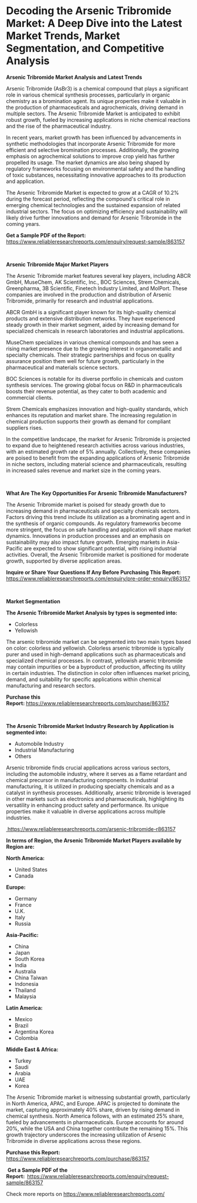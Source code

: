 <p><h1>Decoding the Arsenic Tribromide Market: A Deep Dive into the Latest Market Trends, Market Segmentation, and Competitive Analysis</h1></p><p><strong>Arsenic Tribromide Market Analysis and Latest Trends</strong></p>
<p><p>Arsenic Tribromide (AsBr3) is a chemical compound that plays a significant role in various chemical synthesis processes, particularly in organic chemistry as a bromination agent. Its unique properties make it valuable in the production of pharmaceuticals and agrochemicals, driving demand in multiple sectors. The Arsenic Tribromide Market is anticipated to exhibit robust growth, fueled by increasing applications in niche chemical reactions and the rise of the pharmaceutical industry.</p><p>In recent years, market growth has been influenced by advancements in synthetic methodologies that incorporate Arsenic Tribromide for more efficient and selective bromination processes. Additionally, the growing emphasis on agrochemical solutions to improve crop yield has further propelled its usage. The market dynamics are also being shaped by regulatory frameworks focusing on environmental safety and the handling of toxic substances, necessitating innovative approaches to its production and application.</p><p>The Arsenic Tribromide Market is expected to grow at a CAGR of 10.2% during the forecast period, reflecting the compound's critical role in emerging chemical technologies and the sustained expansion of related industrial sectors. The focus on optimizing efficiency and sustainability will likely drive further innovations and demand for Arsenic Tribromide in the coming years.</p></p>
<p><strong>Get a Sample PDF of the Report:&nbsp;</strong> <a href="https://www.reliableresearchreports.com/enquiry/request-sample/863157?utm_campaign=48&utm_medium=2&utm_source=Github&utm_content=ia&utm_term=30012025&utm_id=arsenic-tribromide">https://www.reliableresearchreports.com/enquiry/request-sample/863157</a></p>
<p>&nbsp;</p>
<p><strong>Arsenic Tribromide Major Market Players</strong></p>
<p><p>The Arsenic Tribromide market features several key players, including ABCR GmbH, MuseChem, AK Scientific, Inc., BOC Sciences, Strem Chemicals, Greenpharma, 3B Scientific, Finetech Industry Limited, and MolPort. These companies are involved in the production and distribution of Arsenic Tribromide, primarily for research and industrial applications.</p><p>ABCR GmbH is a significant player known for its high-quality chemical products and extensive distribution networks. They have experienced steady growth in their market segment, aided by increasing demand for specialized chemicals in research laboratories and industrial applications. </p><p>MuseChem specializes in various chemical compounds and has seen a rising market presence due to the growing interest in organometallic and specialty chemicals. Their strategic partnerships and focus on quality assurance position them well for future growth, particularly in the pharmaceutical and materials science sectors.</p><p>BOC Sciences is notable for its diverse portfolio in chemicals and custom synthesis services. The growing global focus on R&D in pharmaceuticals boosts their revenue potential, as they cater to both academic and commercial clients. </p><p>Strem Chemicals emphasizes innovation and high-quality standards, which enhances its reputation and market share. The increasing regulation in chemical production supports their growth as demand for compliant suppliers rises.</p><p>In the competitive landscape, the market for Arsenic Tribromide is projected to expand due to heightened research activities across various industries, with an estimated growth rate of 5% annually. Collectively, these companies are poised to benefit from the expanding applications of Arsenic Tribromide in niche sectors, including material science and pharmaceuticals, resulting in increased sales revenue and market size in the coming years.</p></p>
<p>&nbsp;</p>
<p><strong>What Are The Key Opportunities For Arsenic Tribromide Manufacturers?</strong></p>
<p><p>The Arsenic Tribromide market is poised for steady growth due to increasing demand in pharmaceuticals and specialty chemicals sectors. Factors driving this trend include its utilization as a brominating agent and in the synthesis of organic compounds. As regulatory frameworks become more stringent, the focus on safe handling and application will shape market dynamics. Innovations in production processes and an emphasis on sustainability may also impact future growth. Emerging markets in Asia-Pacific are expected to show significant potential, with rising industrial activities. Overall, the Arsenic Tribromide market is positioned for moderate growth, supported by diverse application areas.</p></p>
<p><strong>Inquire or Share Your Questions If Any Before Purchasing This Report:</strong> <a href="https://www.reliableresearchreports.com/enquiry/pre-order-enquiry/863157?utm_campaign=48&utm_medium=2&utm_source=Github&utm_content=ia&utm_term=30012025&utm_id=arsenic-tribromide">https://www.reliableresearchreports.com/enquiry/pre-order-enquiry/863157</a></p>
<p>&nbsp;</p>
<p><strong>Market Segmentation</strong></p>
<p><strong>The Arsenic Tribromide Market Analysis by types is segmented into:</strong></p>
<p><ul><li>Colorless</li><li>Yellowish</li></ul></p>
<p><p>The arsenic tribromide market can be segmented into two main types based on color: colorless and yellowish. Colorless arsenic tribromide is typically purer and used in high-demand applications such as pharmaceuticals and specialized chemical processes. In contrast, yellowish arsenic tribromide may contain impurities or be a byproduct of production, affecting its utility in certain industries. The distinction in color often influences market pricing, demand, and suitability for specific applications within chemical manufacturing and research sectors.</p></p>
<p><strong>Purchase this Report:&nbsp;</strong><a href="https://www.reliableresearchreports.com/purchase/863157?utm_campaign=48&utm_medium=2&utm_source=Github&utm_content=ia&utm_term=30012025&utm_id=arsenic-tribromide">https://www.reliableresearchreports.com/purchase/863157</a></p>
<p>&nbsp;</p>
<p><strong>The Arsenic Tribromide Market Industry Research by Application is segmented into:</strong></p>
<p><ul><li>Automobile Industry</li><li>Industrial Manufacturing</li><li>Others</li></ul></p>
<p><p>Arsenic tribromide finds crucial applications across various sectors, including the automobile industry, where it serves as a flame retardant and chemical precursor in manufacturing components. In industrial manufacturing, it is utilized in producing specialty chemicals and as a catalyst in synthesis processes. Additionally, arsenic tribromide is leveraged in other markets such as electronics and pharmaceuticals, highlighting its versatility in enhancing product safety and performance. Its unique properties make it valuable in diverse applications across multiple industries.</p></p>
<p><a href="https://www.reliableresearchreports.com/arsenic-tribromide-r863157?utm_campaign=48&utm_medium=2&utm_source=Github&utm_content=ia&utm_term=30012025&utm_id=arsenic-tribromide">&nbsp;https://www.reliableresearchreports.com/arsenic-tribromide-r863157</a></p>
<p><strong>In terms of Region, the Arsenic Tribromide Market Players available by Region are:</strong></p>
<p>
    <p> <strong> North America: </strong>
        <ul>
            <li>United States</li>
            <li>Canada</li>
        </ul>
        </p> 
    <p> <strong> Europe: </strong>
        <ul>
            <li>Germany</li>
            <li>France</li>
            <li>U.K.</li>
            <li>Italy</li>
            <li>Russia</li>
        </ul>
        </p> 
    <p> <strong> Asia-Pacific: </strong>
        <ul>
            <li>China</li>
            <li>Japan</li>
            <li>South Korea</li>
            <li>India</li>
            <li>Australia</li>
            <li>China Taiwan</li>
            <li>Indonesia</li>
            <li>Thailand</li>
            <li>Malaysia</li>
        </ul>
        </p> 
    <p> <strong> Latin America: </strong>
        <ul>
            <li>Mexico</li>
            <li>Brazil</li>
            <li>Argentina Korea</li>
            <li>Colombia</li>
        </ul>
        </p> 
    <p> <strong> Middle East & Africa: </strong>
        <ul>
            <li>Turkey</li>
            <li>Saudi</li>
            <li>Arabia</li>
            <li>UAE</li>
            <li>Korea</li>
        </ul>
    </p>
    </p>
<p><p>The Arsenic Tribromide market is witnessing substantial growth, particularly in North America, APAC, and Europe. APAC is projected to dominate the market, capturing approximately 40% share, driven by rising demand in chemical synthesis. North America follows, with an estimated 25% share, fueled by advancements in pharmaceuticals. Europe accounts for around 20%, while the USA and China together contribute the remaining 15%. This growth trajectory underscores the increasing utilization of Arsenic Tribromide in diverse applications across these regions.</p></p>
<p><strong>Purchase this Report: </strong><a href="https://www.reliableresearchreports.com/purchase/863157?utm_campaign=48&utm_medium=2&utm_source=Github&utm_content=ia&utm_term=30012025&utm_id=arsenic-tribromide">https://www.reliableresearchreports.com/purchase/863157</a></p>
<p>&nbsp;<strong>Get a Sample PDF of the Report:&nbsp;&nbsp;</strong><a href="https://www.reliableresearchreports.com/enquiry/request-sample/863157?utm_campaign=48&utm_medium=2&utm_source=Github&utm_content=ia&utm_term=30012025&utm_id=arsenic-tribromide">https://www.reliableresearchreports.com/enquiry/request-sample/863157</a></p>
<p><strong></strong></p>
<p>Check more reports on <a href="https://www.reliableresearchreports.com/?utm_campaign=48&utm_medium=2&utm_source=Github&utm_content=ia&utm_term=30012025&utm_id=arsenic-tribromide">https://www.reliableresearchreports.com/</a></p>